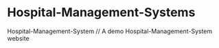 # Hospital-Management-Systems
Hospital-Management-System  // A demo Hospital-Management-System  website 

